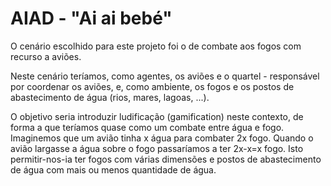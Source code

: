 # AIAD - "Ai ai bebé"

O cenário escolhido para este projeto foi o de combate aos fogos com recurso a aviões. 

Neste cenário teríamos, como agentes, os aviões e o quartel - responsável por coordenar os aviões, e, como ambiente, os fogos e os postos de abastecimento de água (rios, mares, lagoas, ...).

O objetivo seria introduzir ludificação (gamification) neste contexto, de forma a que teríamos quase como um combate entre água e fogo. Imaginemos que um avião tinha x água para combater 2x fogo. Quando o avião largasse a água sobre o fogo passaríamos a ter 2x-x=x fogo. Isto permitir-nos-ia ter fogos com várias dimensões e postos de abastecimento de água com mais ou menos quantidade de água.
